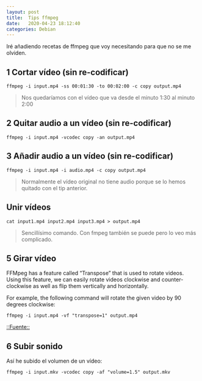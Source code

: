 ```yaml
---
layout: post
title:  Tips ffmpeg
date:   2020-04-23 18:12:40
categories: Debian
---
```

Iré añadiendo recetas de ffmpeg que voy necesitando para que no se me olviden.

## 1 Cortar vídeo (sin re-codificar)
`ffmpeg -i input.mp4 -ss 00:01:30 -to 00:02:00 -c copy output.mp4`
> Nos quedaríamos con el vídeo que va desde el minuto 1:30 al minuto 2:00

## 2 Quitar audio a un vídeo (sin re-codificar)
`ffmpeg -i input.mp4 -vcodec copy -an output.mp4`

## 3 Añadir audio a un vídeo (sin re-codificar)
`ffmpeg -i input.mp4 -i audio.mp4 -c copy output.mp4`
> Normalmente el vídeo original no tiene audio porque se lo hemos quitado con el tip anterior.


## Unir vídeos
`cat input1.mp4 input2.mp4 input3.mp4 > output.mp4`
> Sencillísimo comando. Con fmpeg también se puede pero lo veo más complicado.

## 5 Girar vídeo
FFMpeg has a feature called “Transpose” that is used to rotate videos. Using this feature, we can easily rotate videos clockwise and counter-clockwise as well as flip them vertically and horizontally.

For example, the following command will rotate the given video by 90 degrees clockwise:

`ffmpeg -i input.mp4 -vf "transpose=1" output.mp4`

[::Fuente::](https://www.ostechnix.com/how-to-rotate-videos-using-ffmpeg-from-commandline/)

## 6 Subir sonido
Así he subido el volumen de un vídeo:

`ffmpeg -i input.mkv -vcodec copy -af "volume=1.5" output.mkv`
